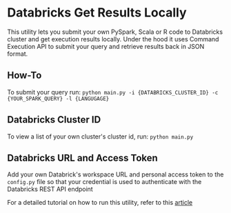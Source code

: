 # Databricks Get Results Locally

This utility lets you submit your own PySpark, Scala or R code to Databricks cluster and get execution results locally. Under the hood it uses Command Execution API to submit your query and retrieve results back in JSON format.

## How-To
To submit your query run:
`python main.py -i {DATABRICKS_CLUSTER_ID} -c {YOUR_SPARK_QUERY} -l {LANGUGAGE}`

## Databricks Cluster ID
To view a list of your own cluster's cluster id, run:
`python main.py`

## Databricks URL and Access Token
Add your own Databrick's workspace URL and personal access token to the `config.py` file so that your credential is used to authenticate with the Databricks REST API endpoint


For a detailed tutorial on how to run this utility, refer to this [article](https://jixjia.com/2020/05/12/get-databricks-results-locally/) 
